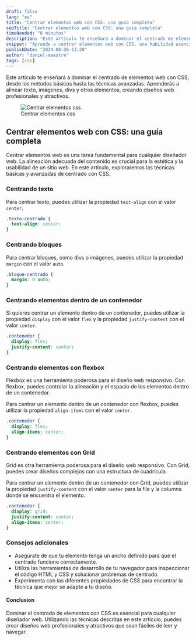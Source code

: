 ```yaml
---
draft: false
lang: "es"
title: "Centrar elementos web con CSS: una guía completa"
seoTitle: "Centrar elementos web con CSS: una guía completa"
timeNeeded: "8 minutos"
description: "Este artículo te enseñará a dominar el centrado de elementos web con CSS, desde los métodos básicos hasta las técnicas avanzadas."
snippet: "Aprende a centrar elementos web con CSS, una habilidad esencial para cualquier diseñador web. Descubre técnicas para alinear contenido y crear diseños web profesionales."
publishDate: "2024-08-26 13:20"
author: "daniel-maestre"
tags: [css]
---
```


Este artículo te enseñará a dominar el centrado de elementos web con CSS, desde los métodos básicos hasta las técnicas avanzadas. Aprenderás a alinear texto, imágenes, divs y otros elementos, creando diseños web profesionales y atractivos.

<figure>
<img src="/blogImages/centrar-elementos-css.webp" title="Centrar elementos css" alt="Centrar elementos css" loading="lazy"/>
<figcaption class="text-center">Centrar elementos css<figcaption>
</figure>

## Centrar elementos web con CSS: una guía completa

Centrar elementos web es una tarea fundamental para cualquier diseñador web. La alineación adecuada del contenido es crucial para la estética y la usabilidad de un sitio web. En este artículo, exploraremos las técnicas básicas y avanzadas de centrado con CSS.

### Centrando texto

Para centrar texto, puedes utilizar la propiedad `text-align` con el valor `center`. 

```css
.texto-centrado {
  text-align: center;
}
```

### Centrando bloques

Para centrar bloques, como divs o imágenes, puedes utilizar la propiedad `margin` con el valor `auto`. 

```css
.bloque-centrado {
  margin: 0 auto;
}
```

### Centrando elementos dentro de un contenedor

Si quieres centrar un elemento dentro de un contenedor, puedes utilizar la propiedad `display` con el valor `flex` y la propiedad `justify-content` con el valor `center`. 

```css
.contenedor {
  display: flex;
  justify-content: center;
}
```

### Centrando elementos con flexbox

Flexbox es una herramienta poderosa para el diseño web responsivo. Con flexbox, puedes controlar la alineación y el espacio de los elementos dentro de un contenedor. 

Para centrar un elemento dentro de un contenedor con flexbox, puedes utilizar la propiedad `align-items` con el valor `center`.

```css
.contenedor {
  display: flex;
  align-items: center;
}
```

### Centrando elementos con Grid

Grid es otra herramienta poderosa para el diseño web responsivo. Con Grid, puedes crear diseños complejos con una estructura de cuadrícula.

Para centrar un elemento dentro de un contenedor con Grid, puedes utilizar la propiedad `justify-content` con el valor `center` para la fila y la columna donde se encuentra el elemento.

```css
.contenedor {
  display: grid;
  justify-content: center;
  align-items: center;
}
```

### Consejos adicionales

* Asegúrate de que tu elemento tenga un ancho definido para que el centrado funcione correctamente.
* Utiliza las herramientas de desarrollo de tu navegador para inspeccionar el código HTML y CSS y solucionar problemas de centrado.
* Experimenta con las diferentes propiedades de CSS para encontrar la técnica que mejor se adapte a tu diseño.

#### Conclusion

Dominar el centrado de elementos con CSS es esencial para cualquier diseñador web. Utilizando las técnicas descritas en este artículo, puedes crear diseños web profesionales y atractivos que sean fáciles de leer y navegar.